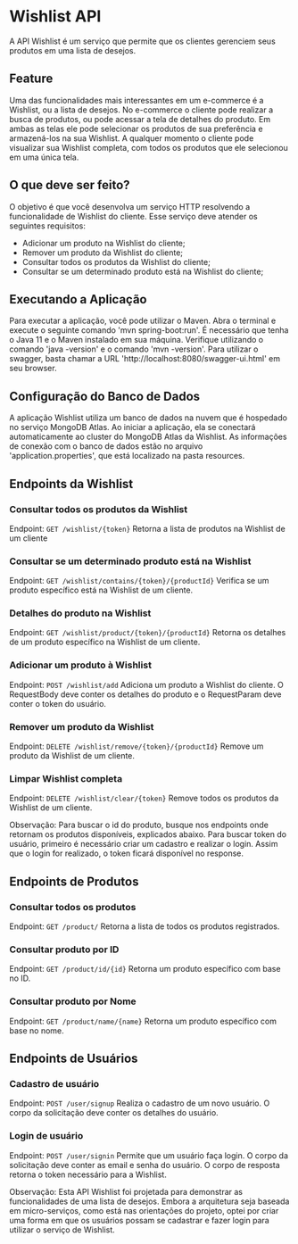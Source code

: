 # Wishlist API

A API Wishlist é um serviço que permite que os clientes gerenciem seus produtos em uma lista de desejos.


## Feature

Uma das funcionalidades mais interessantes em um e-commerce é a Wishlist, ou a lista de desejos. No e-commerce o cliente pode 
realizar a busca de produtos, ou pode acessar a tela de detalhes do produto. Em ambas as telas ele pode selecionar os produtos 
de sua preferência e armazená-los na sua Wishlist. A qualquer momento o cliente pode visualizar sua Wishlist completa, com todos 
os produtos que ele selecionou em uma única tela.


## O que deve ser feito? 

O objetivo é que você desenvolva um serviço HTTP resolvendo a funcionalidade de Wishlist do cliente. Esse serviço deve atender 
os seguintes requisitos:
- Adicionar um produto na Wishlist do cliente;
- Remover um produto da Wishlist do cliente;
- Consultar todos os produtos da Wishlist do cliente;
- Consultar se um determinado produto está na Wishlist do cliente;


## Executando a Aplicação

Para executar a aplicação, você pode utilizar o Maven. Abra o terminal e execute o seguinte comando 'mvn spring-boot:run'.
É necessário que tenha o Java 11 e o Maven instalado em sua máquina. Verifique utilizando o comando 'java -version' e 
o comando 'mvn -version'. Para utilizar o swagger, basta chamar a URL 'http://localhost:8080/swagger-ui.html' em seu browser.


## Configuração do Banco de Dados

A aplicação Wishlist utiliza um banco de dados na nuvem que é hospedado no serviço MongoDB Atlas. Ao iniciar a aplicação, 
ela se conectará automaticamente ao cluster do MongoDB Atlas da Wishlist. As informações de conexão com o banco de dados 
estão no arquivo 'application.properties', que está localizado na pasta resources.


## Endpoints da Wishlist

### Consultar todos os produtos da Wishlist

Endpoint: `GET /wishlist/{token}`
Retorna a lista de produtos na Wishlist de um cliente

### Consultar se um determinado produto está na Wishlist

Endpoint: `GET /wishlist/contains/{token}/{productId}`
Verifica se um produto específico está na Wishlist de um cliente.

### Detalhes do produto na Wishlist

Endpoint: `GET /wishlist/product/{token}/{productId}`
Retorna os detalhes de um produto específico na Wishlist de um cliente.

### Adicionar um produto à Wishlist

Endpoint: `POST /wishlist/add`
Adiciona um produto a Wishlist do cliente. O RequestBody deve conter os detalhes do produto e o RequestParam deve conter o token 
do usuário.

### Remover um produto da Wishlist

Endpoint: `DELETE /wishlist/remove/{token}/{productId}`
Remove um produto da Wishlist de um cliente.

### Limpar Wishlist completa

Endpoint: `DELETE /wishlist/clear/{token}`
Remove todos os produtos da Wishlist de um cliente.


Observação: Para buscar o id do produto, busque nos endpoints onde retornam os produtos disponíveis, explicados abaixo. Para
buscar token do usuário, primeiro é necessário criar um cadastro e realizar o login. Assim que o login for realizado, o token
ficará disponível no response. 


## Endpoints de Produtos

### Consultar todos os produtos

Endpoint: `GET /product/`
Retorna a lista de todos os produtos registrados.

### Consultar produto por ID

Endpoint: `GET /product/id/{id}`
Retorna um produto específico com base no ID.

### Consultar produto por Nome

Endpoint: `GET /product/name/{name}`
Retorna um produto específico com base no nome.


## Endpoints de Usuários

### Cadastro de usuário

Endpoint: `POST /user/signup`
Realiza o cadastro de um novo usuário. O corpo da solicitação deve conter os detalhes do usuário.

### Login de usuário

Endpoint: `POST /user/signin`
Permite que um usuário faça login. O corpo da solicitação deve conter as email e senha do usuário. O corpo de resposta
retorna o token necessário para a Wishlist.


Observação: Esta API Wishlist foi projetada para demonstrar as funcionalidades de uma lista de desejos. Embora a 
arquitetura seja baseada em micro-serviços, como está nas orientações do projeto, optei por criar uma forma em que 
os usuários possam se cadastrar e fazer login para utilizar o serviço de Wishlist.

